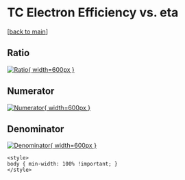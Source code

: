 # TC Electron Efficiency vs. eta

[[back to main](./)]



## Ratio

[![Ratio](../mtv/var/TC_11_eff_eta.png){ width=600px }](../mtv/var/TC_11_eff_eta.pdf)

## Numerator

[![Numerator](../mtv/num/TC_11_eff_eta_num0.png){ width=600px }](../mtv/num/TC_11_eff_eta_num0.pdf)

## Denominator

[![Denominator](../mtv/den/TC_11_eff_eta_den.png){ width=600px }](../mtv/den/TC_11_eff_eta_den.pdf)


``` {=html}
<style>
body { min-width: 100% !important; }
</style>
```
